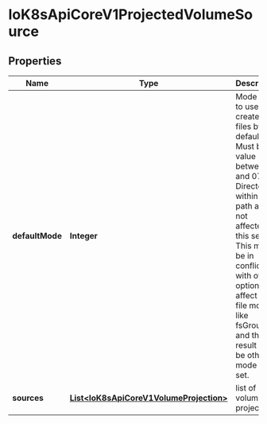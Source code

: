 
# IoK8sApiCoreV1ProjectedVolumeSource

## Properties
Name | Type | Description | Notes
------------ | ------------- | ------------- | -------------
**defaultMode** | **Integer** | Mode bits to use on created files by default. Must be a value between 0 and 0777. Directories within the path are not affected by this setting. This might be in conflict with other options that affect the file mode, like fsGroup, and the result can be other mode bits set. |  [optional]
**sources** | [**List&lt;IoK8sApiCoreV1VolumeProjection&gt;**](IoK8sApiCoreV1VolumeProjection.md) | list of volume projections | 



